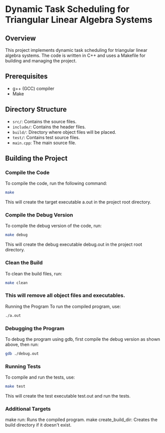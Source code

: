 # Dynamic Task Scheduling for Triangular Linear Algebra Systems

## Overview
This project implements dynamic task scheduling for triangular linear algebra systems. The code is written in C++ and uses a Makefile for building and managing the project.

## Prerequisites
- g++ (GCC) compiler
- Make

## Directory Structure
- `src/`: Contains the source files.
- `include/`: Contains the header files.
- `build/`: Directory where object files will be placed.
- `test/`: Contains test source files.
- `main.cpp`: The main source file.

## Building the Project

### Compile the Code
To compile the code, run the following command:
```sh
make
```

This will create the target executable a.out in the project root directory.

### Compile the Debug Version
To compile the debug version of the code, run:

```sh
make debug
```

This will create the debug executable debug.out in the project root directory.

### Clean the Build
To clean the build files, run:

```sh
make clean
```

### This will remove all object files and executables.

Running the Program
To run the compiled program, use:

```sh
./a.out
```

### Debugging the Program
To debug the program using gdb, first compile the debug version as shown above, then run:

```sh
gdb ./debug.out
```

### Running Tests
To compile and run the tests, use:

```sh
make test
```

This will create the test executable test.out and run the tests.

### Additional Targets
make run: Runs the compiled program.
make create_build_dir: Creates the build directory if it doesn't exist.